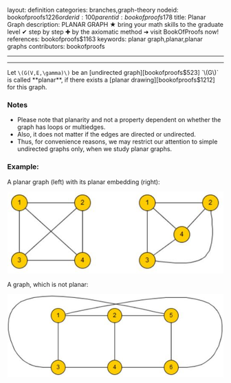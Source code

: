 layout: definition
categories: branches,graph-theory
nodeid: bookofproofs$1226
orderid: 100
parentid: bookofproofs$178
title: Planar Graph
description: PLANAR GRAPH ★ bring your math skills to the graduate level ✔ step by step ✚ by the axiomatic method ➜ visit BookOfProofs now!
references: bookofproofs$1163
keywords: planar graph,planar,planar graphs
contributors: bookofproofs

---


---

Let `\(G(V,E,\gamma)\)` be an [undirected graph][bookofproofs$523] `\(G\)` is called **planar**, if there exists a [planar drawing][bookofproofs$1212] for this graph.

### Notes

* Please note that planarity and not a property dependent on whether the graph has loops or multiedges. 
* Also, it does not matter if the edges are directed or undirected.
* Thus, for convenience reasons, we may restrict our attention to simple undirected graphs only, when we study planar graphs.



### Example:

A planar graph (left) with its planar embedding (right):


![planar3](https://github.com/bookofproofs/bookofproofs.github.io/blob/main/_sources/_assets/images/examples/planar3.jpg?raw=true)


A graph, which is not planar:


![planar4](https://github.com/bookofproofs/bookofproofs.github.io/blob/main/_sources/_assets/images/examples/planar4.jpg?raw=true)

